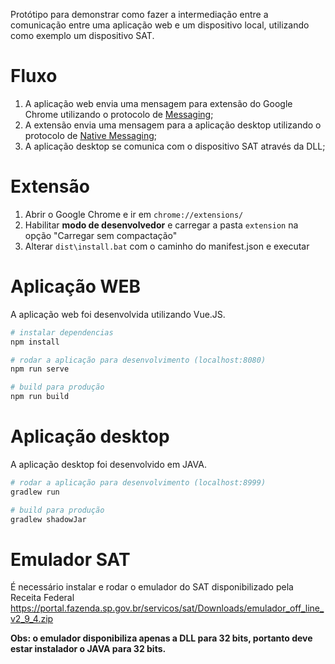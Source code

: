 
Protótipo para demonstrar como fazer a intermediação entre a comunicação entre uma aplicação web e um dispositivo local, utilizando como exemplo um dispositivo SAT. 

# Fluxo

1) A aplicação web envia uma mensagem para extensão do Google Chrome utilizando o protocolo de [Messaging](https://developer.chrome.com/extensions/messaging);
2) A extensão envia uma mensagem para a aplicação desktop utilizando o protocolo de [Native Messaging](https://developer.chrome.com/apps/nativeMessaging);
3) A aplicação desktop se comunica com o dispositivo SAT através da DLL;

# Extensão

1) Abrir o Google Chrome e ir em `chrome://extensions/`
2) Habilitar **modo de desenvolvedor** e carregar a pasta `extension` na opção "Carregar sem compactação"
3) Alterar `dist\install.bat` com o caminho do manifest.json e executar

# Aplicação WEB

A aplicação web foi desenvolvida utilizando Vue.JS. 

``` bash
# instalar dependencias
npm install

# rodar a aplicação para desenvolvimento (localhost:8080)
npm run serve

# build para produção
npm run build
```

# Aplicação desktop

A aplicação desktop foi desenvolvido em JAVA.

``` bash
# rodar a aplicação para desenvolvimento (localhost:8999)
gradlew run

# build para produção
gradlew shadowJar
```

# Emulador SAT

É necessário instalar e rodar o emulador do SAT disponibilizado pela Receita Federal
https://portal.fazenda.sp.gov.br/servicos/sat/Downloads/emulador_off_line_v2_9_4.zip

**Obs: o emulador disponibiliza apenas a DLL para 32 bits, portanto deve estar instalador o JAVA para 32 bits.**